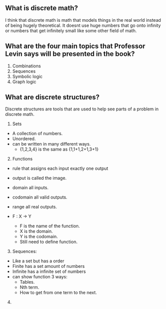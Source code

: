 
## What is discrete math?

I think that discrete math is math that models things in the real world instead of being hugely theoretical. It doesnt use huge numbers that go onto infinity or numbers that get infinitely small like some other field of math.

## What are the four main topics that Professor Levin says will be presented in the book?

1.  Combinations
2.  Sequences
3.  Symbolic logic
4.  Graph logic

## What are discrete structures?

Discrete structures are tools that are used to help see parts of a problem in discrete math.

1. Sets
 * A collection of numbers.
 * Unordered.
 * can be written in many different ways.
   * {1,2,3,4} is the same as {1,1+1,2+1,3+1}
2. Functions
 * rule that assigns each input exactly one output
 * output is called the image.
 * domain all inputs.
 * codomain all valid outputs.
 * range all real outputs.
   
 *  F : X $\to$ Y 
  
    * F is the name of the function.
    * X is the domain.
    * Y is the codomain.
    * Still need to define function.
3. Sequences:
  * Like a set but has a order
  * Finite has a set amount of numbers
  * Infinite has a infinite set of numbers
  * can show function 3 ways:
     * Tables.
     * Nth term.
     * How to get from one term to the next.
4. 

